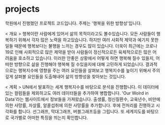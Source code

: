 # projects
학원에서 진행했던 프로젝트 코드입니다. 주제는 '행복을 위한 방향성'입니다. 

< 개요 >
행복이란 사람에게 있어서 삶의 목적이라고도 볼수있습니다. 모든 사람들이 행복하기 위해서 각자 많은 노력을 하고있습니다. 하지만 여러 사회적 제약과 예기치 못한 일들 때문에 행복보다는 불행을 느끼는 경우도 많이 있습니다. 더욱이 최근에는 코로나19로 인해 사회적으로 많은 제약을 받아 사람들이 정신적으로든 육체적으로든 많은 어려움을 호소하고 있습니다. 이러한 안좋은 상황에서 어떻게 하면 행복해 질수 있을지, 어떠한 방향으로 삶을 진행해야 행복해 질 수있을지에 대해 고민하게 되었습니다. 
결과적으로는 행복지수에 영향을 주는 여러 요인들을 살펴보고 행복지수를 높이기 위해서 주의깊게 살펴볼 요인들을 도출해내어 삶의 방향성을 찾아보는 것입니다. 

< 계획 >
UN에서 발표하는 세계 행복지수를 바탕으로 분석을 진행합니다. 이 데이터에있는 컬럼들을 제외하고도 여러 데이터들을 추가하여 병합합니다. 'Our Wolrd in Data'라는 웹사이트에서 정보들을 가져왔습니다. 출생률, 정신질환수, 교육년수, 비만에의한 사망률, 자살률, 알콜섭취에 의한 사망률을 추가합니다. 후에 전처리를 진행하고 시각화를 합니다. 선그래프, 막대그래프, 버블그래프등을 그립니다. 또 세계지도를 바탕으로 국가별로 어떠한 특징을 띄는지 확인합니다.
